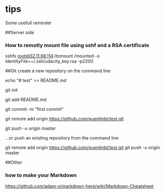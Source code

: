 # tips
Some usefull reminder

##Server side
### How to remotly mount file using sshf and a RSA certificate
sshfs root@52.11.68.114:/tomount /mounted -o IdentityFile=~/.ssh/udacity_key.rsa -p2200

##Git
create a new repository on the command line


  echo "# test" >> README.md
  
  git init
  
  git add README.md
  
  git commit -m "first commit"
  
  git remote add origin https://github.com/quentinbt/test.git
  
  git push -u origin master
  
…or push an existing repository from the command line


  git remote add origin https://github.com/quentinbt/test.git
  git push -u origin master


##Other
### how to make your Markdown
https://github.com/adam-p/markdown-here/wiki/Markdown-Cheatsheet
